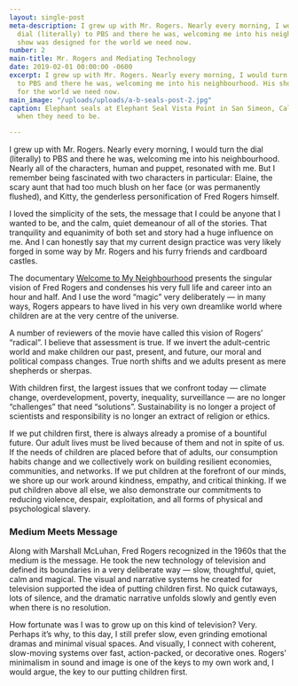 ```yaml
---
layout: single-post
meta-description: I grew up with Mr. Rogers. Nearly every morning, I would turn the
  dial (literally) to PBS and there he was, welcoming me into his neighbourhood. His
  show was designed for the world we need now.
number: 2
main-title: Mr. Rogers and Mediating Technology
date: 2019-02-01 00:00:00 -0600
excerpt: I grew up with Mr. Rogers. Nearly every morning, I would turn the dial (literally)
  to PBS and there he was, welcoming me into his neighbourhood. His show was designed
  for the world we need now.
main_image: "/uploads/uploads/a-b-seals-post-2.jpg"
caption: Elephant seals at Elephant Seal Vista Point in San Simeon, California. Slow
  when they need to be.

---
```

I grew up with Mr. Rogers. Nearly every morning, I would turn the dial (literally) to PBS and there he was, welcoming me into his neighbourhood. Nearly all of the characters, human and puppet, resonated with me. But I remember being fascinated with two characters in particular: Elaine, the scary aunt that had too much blush on her face (or was permanently flushed), and Kitty, the genderless personification of Fred Rogers himself.

I loved the simplicity of the sets, the message that I could be anyone that I wanted to be, and the calm, quiet demeanour of all of the stories. That tranquility and equanimity of both set and story had a huge influence on me. And I can honestly say that my current design practice was very likely forged in some way by Mr. Rogers and his furry friends and cardboard castles.

The documentary [Welcome to My Neighbourhood](https://www.rottentomatoes.com/m/wont_you_be_my_neighbor "Link to Rotten Tomatoes site") presents the singular vision of Fred Rogers and condenses his very full life and career into an hour and half. And I use the word “magic” very deliberately — in many ways, Rogers appears to have lived in his very own dreamlike world where children are at the very centre of the universe.

A number of reviewers of the movie have called this vision of Rogers’ “radical”. I believe that assessment is true. If we invert the adult-centric world and make children our past, present, and future, our moral and political compass changes. True north shifts and we adults present as mere shepherds or sherpas.

With children first, the largest issues that we confront today — climate change, overdevelopment, poverty, inequality, surveillance — are no longer “challenges” that need “solutions”. Sustainability is no longer a project of scientists and responsibility is no longer an extract of religion or ethics.

If we put children first, there is always already a promise of a bountiful future. Our adult lives must be lived because of them and not in spite of us. If the needs of children are placed before that of adults, our consumption habits change and we collectively work on building resilient economies, communities, and networks. If we put children at the forefront of our minds, we shore up our work around kindness, empathy, and critical thinking. If we put children above all else, we also demonstrate our commitments to reducing violence, despair, exploitation, and all forms of physical and psychological slavery.

### Medium Meets Message

Along with Marshall McLuhan, Fred Rogers recognized in the 1960s that the medium is the message. He took the new technology of television and defined its boundaries in a very deliberate way — slow, thoughtful, quiet, calm and magical. The visual and narrative systems he created for television supported the idea of putting children first. No quick cutaways, lots of silence, and the dramatic narrative unfolds slowly and gently even when there is no resolution.

How fortunate was I was to grow up on this kind of television? Very. Perhaps it’s why, to this day, I still prefer slow, even grinding emotional dramas and minimal visual spaces. And visually, I connect with  coherent, slow-moving systems over fast, action-packed, or decorative ones. Rogers’ minimalism in sound and image is one of the keys to my own work and, I would argue, the key to our putting children first.
